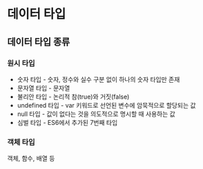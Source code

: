 # 데이터 타입

## 데이터 타입 종류

### 원시 타입

- 숫자 타입 - 숫자, 정수와 실수 구분 없이 하나의 숫자 타입만 존재
- 문자열 타입 - 문자열
- 불리안 타입 - 논리적 참(true)와 거짓(false)
- undefined 타입 - var 키워드로 선언된 변수에 암묵적으로 할당되는 값
- null 타입 - 값이 없다는 것을 의도적으로 명시할 때 사용하는 값
- 심벌 타입 - ES6에서 추가된 7번째 타입

### 객체 타입

객체, 함수, 배열 등